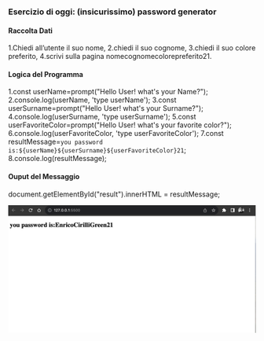 ### Esercizio di oggi: (insicurissimo) password generator
#### Raccolta Dati
1.Chiedi all’utente il suo nome,
2.chiedi il suo cognome,
3.chiedi il suo colore preferito,
4.scrivi sulla pagina nomecognomecolorepreferito21.

#### Logica del Programma
1.const userName=prompt("Hello User! what's your Name?");
2.console.log(userName, 'type userName');
3.const userSurname=prompt("Hello User! what's your Surname?");
4.console.log(userSurname, 'type userSurname');
5.const userFavoriteColor=prompt("Hello User! what's your favorite color?");
6.console.log(userFavoriteColor, 'type userFavoriteColor');
7.const resultMessage=`you password is:${userName}${userSurname}${userFavoriteColor}21`;
8.console.log(resultMessage);




#### Ouput del Messaggio
document.getElementById("result").innerHTML = resultMessage;

![passwaord generator](password.png)

